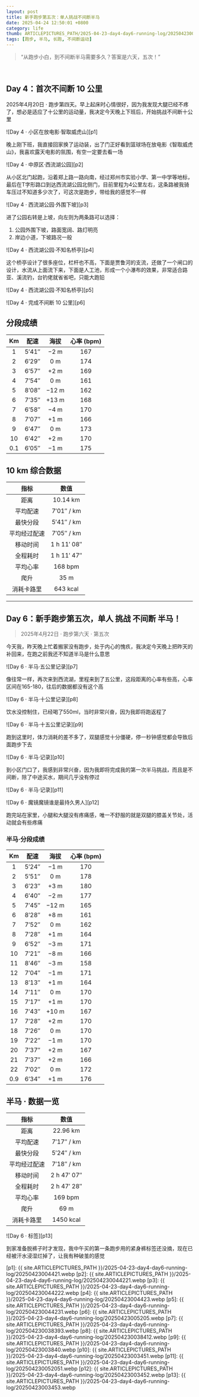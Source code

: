 ```yaml
---
layout: post
title: 新手跑步第五次：单人挑战不间断半马
date: 2025-04-24 12:50:01 +0800
category: life
thumb: ARTICLEPICTURES_PATH/2025-04-23-day4-day6-running-log/20250423003451.webp
tags: [跑步, 半马, 长跑, 不间断运动]
---
```


> “从跑步小白，到不间断半马需要多久？答案是六天，五次！”

<br/>

## Day 4：首次不间断 10 公里

2025年4月20日 · 跑步第四天。早上起床时心情很好，因为我发现大腿已经不疼了，想必是适应了十公里的运动量，我决定今天晚上下班后，开始挑战不间断十公里

![Day 4 · 小区在放电影·智取威虎山][p1]

晚上刚下班，我直接回家换了运动装，出了门正好看到篮球场在放电影《智取威虎山》，我喜欢露天电影的氛围，有空一定要去看一场

![Day 4 · 中原区·西流湖公园][p2]

从小区北门起跑，沿着郑上路一路向南，经过郑州市实验小学、第一中学等地标，最后在T字形路口到达西流湖公园北侧门，目前里程为4公里左右，这条路被我骑车压过不知道多少次了，可这次是跑步，带给我的感觉不一样

![Day 4 · 西流湖公园·外围下坡][p3]

进了公园右转是上坡，向左则为两条路可以选择：
1. 公园外围下坡，路面宽阔、路灯明亮
2. 岸边小道，下坡路况一般

![Day 4 · 西流湖公园·不知名桥亭][p4]

这个桥亭设计了很多座位，栏杆也不高，下面是贾鲁河的支流，还做了一个闸口的设计，水流从上面流下来，下面是人工池，形成一个小瀑布的效果，非常适合路亚、溪流钓，台钓佬就省省吧，只能大跑铅

![Day 4 · 西流湖公园·不知名桥亭][p5]

![Day 4 · 完成不间断 10 公里][p6]

## 分段成绩

| Km  | 配速    | 海拔  | 心率 (bpm) |
|:---:|:-------:|:-----:|:----------:|
| 1   | 5′41″   | −2 m  | 167        |
| 2   | 6′29″   | 0 m   | 174        |
| 3   | 6′57″   | +2 m  | 169        |
| 4   | 7′54″   | 0 m   | 161        |
| 5   | 8′08″   | −12 m | 162        |
| 6   | 7′35″   | +13 m | 168        |
| 7   | 6′58″   | −4 m  | 170        |
| 8   | 7′07″   | +1 m  | 166        |
| 9   | 6′47″   | 0 m   | 173        |
| 10  | 6′42″   | +2 m  | 170        |
| 0.1 | 6′05″   | −1 m  | 175        |


## 10 km 综合数据

| 指标           | 数值           |
|:--------------:|:--------------:|
| 距离           | 10.14 km       |
| 平均配速       | 7′01″ / km     |
| 最快分段       | 5′41″ / km     |
| 平均经过配速   | 7′05″ / km     |
| 移动时间       | 1 h 11′ 08″    |
| 全程耗时       | 1 h 11′ 47″    |
| 平均心率       | 168 bpm        |
| 爬升           | 35 m           |
| 消耗卡路里     | 643 kcal       |

---

## Day 6：新手跑步第五次，单人 挑战 不间断 半马！

> 2025年4月22日 · 跑步第六天 · 第五次

今天我，昨天晚上忙着搬家没有跑步，处于内心的愧疚，我决定今天晚上把昨天的补回来，在跑之前我还不知道半马是什么意思

![Day 6 · 半马·五公里记录][p7]

像往常一样，再次来到西流湖，里程来到了五公里，这段距离的心率有些高，心率区间在165-180，往后的数据都没有这个高

![Day 6 · 半马·十公里记录][p8]

饮水没控制住，已经喝了550ml，当时非常兴奋，因为我即将跑返程了

![Day 6 · 半马·十五公里记录][p9]

跑到这里时，体力消耗的差不多了，双腿感觉十分僵硬，停一秒钟感觉都会导致后面跑步下去

![Day 6 · 半马·记录][p10]

到小区门口了，我感到非常兴奋，因为我即将完成我的第一次半马挑战，而且是不间断，除了中途买水，期间几乎没有停过

![Day 6 · 半马·记录][p11]

![Day 6 · 魔镜魔镜谁是最持久男人][p12]

跑完站在家里，小腿和大腿没有疼痛感，唯一不舒服的就是双腿的膝盖关节处，活动就会有些疼痛

### 半马·分段成绩

| Km   | 配速    | 海拔  | 心率 (bpm) |
|:----:|:-------:|:-----:|:----------:|
| 1    | 5′24″   | −1 m  | 170        |
| 2    | 5′51″   | 0 m   | 178        |
| 3    | 6′23″   | +3 m  | 180        |
| 4    | 6′40″   | −2 m  | 177        |
| 5    | 7′45″   | −12 m | 165        |
| 6    | 8′28″   | +8 m  | 161        |
| 7    | 7′52″   | 0 m   | 162        |
| 8    | 7′28″   | +1 m  | 164        |
| 9    | 6′52″   | −3 m  | 171        |
| 10   | 7′21″   | −8 m  | 166        |
| 11   | 8′46″   | −3 m  | 158        |
| 12   | 7′04″   | −1 m  | 171        |
| 13   | 8′13″   | +1 m  | 164        |
| 14   | 7′11″   | 0 m   | 170        |
| 15   | 7′17″   | +1 m  | 170        |
| 16   | 7′43″   | +10 m | 167        |
| 17   | 7′28″   | +2 m  | 170        |
| 18   | 7′26″   | 0 m   | 170        |
| 19   | 7′22″   | −1 m  | 170        |
| 20   | 7′37″   | +2 m  | 167        |
| 21   | 7′37″   | +2 m  | 166        |
| 22   | 7′02″   | 0 m   | 172        |
| 0.9  | 6′34″   | +1 m  | 176        |

## 半马 · 数据一览

| 指标           | 数值           |
|:--------------:|:--------------:|
| 距离           | 22.96 km       |
| 平均配速       | 7′17″ / km     |
| 最快分段       | 5′24″ / km     |
| 平均经过配速   | 7′18″ / km     |
| 移动时间       | 2 h 47′ 07″    |
| 全程耗时       | 2 h 47′ 28″    |
| 平均心率       | 169 bpm        |
| 爬升           | 69 m           |
| 消耗卡路里     | 1450 kcal      |

![Day 6 · 标签][p13]

到家准备脱裤子时才发现，我中午买的第一条跑步用的紧身裤标签还没摘，现在已经被汗水浸湿烂掉了，让我有种破茧的感觉

[p1]: {{ site.ARTICLEPICTURES_PATH }}/2025-04-23-day4-day6-running-log/20250423004421.webp
[p2]: {{ site.ARTICLEPICTURES_PATH }}/2025-04-23-day4-day6-running-log/202504230044221.webp
[p3]: {{ site.ARTICLEPICTURES_PATH }}/2025-04-23-day4-day6-running-log/202504230044222.webp
[p4]: {{ site.ARTICLEPICTURES_PATH }}/2025-04-23-day4-day6-running-log/20250423004423.webp
[p5]: {{ site.ARTICLEPICTURES_PATH }}/2025-04-23-day4-day6-running-log/202504230044231.webp
[p6]: {{ site.ARTICLEPICTURES_PATH }}/2025-04-23-day4-day6-running-log/20250423005205.webp
[p7]: {{ site.ARTICLEPICTURES_PATH }}/2025-04-23-day4-day6-running-log/202504230038393.webp
[p8]: {{ site.ARTICLEPICTURES_PATH }}/2025-04-23-day4-day6-running-log/202504230038412.webp
[p9]: {{ site.ARTICLEPICTURES_PATH }}/2025-04-23-day4-day6-running-log/20250423003840.webp
[p10]: {{ site.ARTICLEPICTURES_PATH }}/2025-04-23-day4-day6-running-log/20250423003451.webp
[p11]: {{ site.ARTICLEPICTURES_PATH }}/2025-04-23-day4-day6-running-log/202504230052051.webp
[p12]: {{ site.ARTICLEPICTURES_PATH }}/2025-04-23-day4-day6-running-log/20250423003452.webp
[p13]: {{ site.ARTICLEPICTURES_PATH }}/2025-04-23-day4-day6-running-log/20250423003453.webp